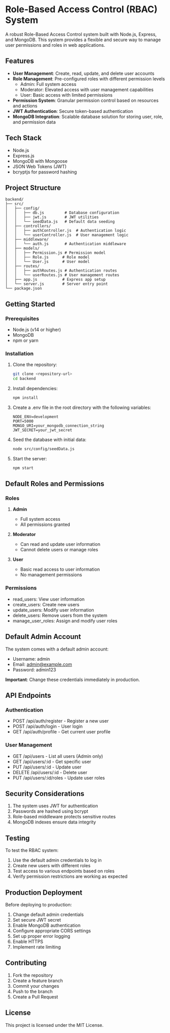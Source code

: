 # Role-Based Access Control (RBAC) System

A robust Role-Based Access Control system built with Node.js, Express, and MongoDB. This system provides a flexible and secure way to manage user permissions and roles in web applications.

## Features

- **User Management**: Create, read, update, and delete user accounts
- **Role Management**: Pre-configured roles with different permission levels
  - Admin: Full system access
  - Moderator: Elevated access with user management capabilities
  - User: Basic access with limited permissions
- **Permission System**: Granular permission control based on resources and actions
- **JWT Authentication**: Secure token-based authentication
- **MongoDB Integration**: Scalable database solution for storing user, role, and permission data

## Tech Stack

- Node.js
- Express.js
- MongoDB with Mongoose
- JSON Web Tokens (JWT)
- bcryptjs for password hashing

## Project Structure

```
backend/
├── src/
│   ├── config/
│   │   ├── db.js         # Database configuration
│   │   ├── jwt.js        # JWT utilities
│   │   └── seedData.js   # Default data seeding
│   ├── controllers/
│   │   ├── authController.js  # Authentication logic
│   │   └── userController.js  # User management logic
│   ├── middleware/
│   │   └── auth.js       # Authentication middleware
│   ├── models/
│   │   ├── Permission.js # Permission model
│   │   ├── Role.js      # Role model
│   │   └── User.js      # User model
│   ├── routes/
│   │   ├── authRoutes.js # Authentication routes
│   │   └── userRoutes.js # User management routes
│   ├── app.js           # Express app setup
│   └── server.js        # Server entry point
└── package.json
```

## Getting Started

### Prerequisites

- Node.js (v14 or higher)
- MongoDB
- npm or yarn

### Installation

1. Clone the repository:
   ```bash
   git clone <repository-url>
   cd backend
   ```

2. Install dependencies:
   ```bash
   npm install
   ```

3. Create a .env file in the root directory with the following variables:
   ```
   NODE_ENV=development
   PORT=5000
   MONGO_URI=your_mongodb_connection_string
   JWT_SECRET=your_jwt_secret
   ```

4. Seed the database with initial data:
   ```bash
   node src/config/seedData.js
   ```

5. Start the server:
   ```bash
   npm start
   ```

## Default Roles and Permissions

### Roles

1. **Admin**
   - Full system access
   - All permissions granted

2. **Moderator**
   - Can read and update user information
   - Cannot delete users or manage roles

3. **User**
   - Basic read access to user information
   - No management permissions

### Permissions

- read_users: View user information
- create_users: Create new users
- update_users: Modify user information
- delete_users: Remove users from the system
- manage_user_roles: Assign and modify user roles

## Default Admin Account

The system comes with a default admin account:
- Username: admin
- Email: admin@example.com
- Password: admin123

**Important**: Change these credentials immediately in production.

## API Endpoints

### Authentication

- POST /api/auth/register - Register a new user
- POST /api/auth/login - User login
- GET /api/auth/profile - Get current user profile

### User Management

- GET /api/users - List all users (Admin only)
- GET /api/users/:id - Get specific user
- PUT /api/users/:id - Update user
- DELETE /api/users/:id - Delete user
- PUT /api/users/:id/roles - Update user roles

## Security Considerations

1. The system uses JWT for authentication
2. Passwords are hashed using bcrypt
3. Role-based middleware protects sensitive routes
4. MongoDB indexes ensure data integrity

## Testing

To test the RBAC system:

1. Use the default admin credentials to log in
2. Create new users with different roles
3. Test access to various endpoints based on roles
4. Verify permission restrictions are working as expected

## Production Deployment

Before deploying to production:

1. Change default admin credentials
2. Set secure JWT secret
3. Enable MongoDB authentication
4. Configure appropriate CORS settings
5. Set up proper error logging
6. Enable HTTPS
7. Implement rate limiting

## Contributing

1. Fork the repository
2. Create a feature branch
3. Commit your changes
4. Push to the branch
5. Create a Pull Request

## License

This project is licensed under the MIT License.
